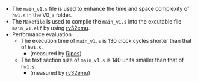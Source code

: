- The `main_v1.s` file is used to enhance the time and space complexity of `hw1.s` in the V0_a folder.
- The `Makefile` is used to compile the `main_v1.s` into the excutable file `main_v1.elf` by using [rv32emu](https://github.com/sysprog21/rv32emu).
- Performance evaluation
    - The execution time of `main_v1.s` is 130 clock cycles shorter than that of `hw1.s`.
        - (measured by [Ripes](https://github.com/mortbopet/Ripes))
    - The text section size of `main_v1.s` is 140 units smaller than that of `hw1.s`.
        - (measured by [rv32emu](https://github.com/sysprog21/rv32emu))
